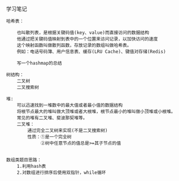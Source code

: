 学习笔记

    哈希表：    
            
        也叫散列表，是根据关键码值(key、value)而直接访问的数据结构
        他通过把关键码值映射到表中的一个位置来访问记录，以加快访问的速度
        这个映射函数叫做散列函数，存放记录的数组叫做哈希表。
        例如：电话号码簿、用户信息表、缓存(LRU Cache)、键值对存储(Redis)
        
        写一个hashmap的总结
        
    树结构：
        二叉树
        二叉搜索树
        
    堆:
        可以迅速找到一堆数中的最大值或者最小值的数据结构
        将根节点最大的堆叫做大顶堆或者大根堆，根节点最小的堆叫做小顶堆或小根堆。
        常见的堆有二叉堆、斐波那契堆等。
        二叉堆：
            通过完全二叉树来实现(不是二叉搜索树)
            性质：①是一个完全树
                 ②树中任意节点的值总是>=其子节点的值
        
        
    数组类题目思路：
        1.利用hash表
        2.对数组进行排序后使用双指针，while循环